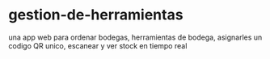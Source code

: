 # gestion-de-herramientas
una app web para ordenar bodegas, herramientas de bodega, asignarles un codigo QR unico, escanear y ver stock en tiempo real
